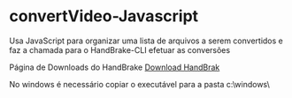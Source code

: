 # convertVideo-Javascript
Usa JavaScript para organizar uma lista de arquivos a serem convertidos e faz a chamada para o HandBrake-CLI efetuar as conversões

Página de Downloads do HandBrake
[Download HandBrak](https://handbrake.fr/downloads2.php)

No windows é necessário copiar o executável para a pasta c:\windows\
